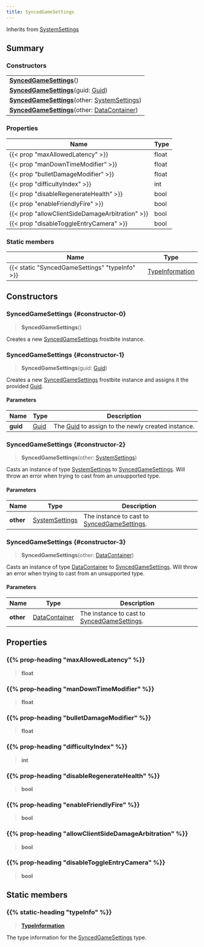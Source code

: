 ```yaml
---
title: SyncedGameSettings
---
```


Inherits from [SystemSettings](/vext/ref/fb/systemsettings)

## Summary

### Constructors

|  |
| --- |
| **[SyncedGameSettings](#constructor-0)**() |
| **[SyncedGameSettings](#constructor-1)**(guid: [Guid](/vext/ref/shared/type/guid)) |
| **[SyncedGameSettings](#constructor-2)**(other: [SystemSettings](/vext/ref/fb/systemsettings)) |
| **[SyncedGameSettings](#constructor-3)**(other: [DataContainer](/vext/ref/shared/type/datacontainer)) |

### Properties

| Name | Type |
| ---- | ---- |
| {{< prop "maxAllowedLatency" >}} | float |
| {{< prop "manDownTimeModifier" >}} | float |
| {{< prop "bulletDamageModifier" >}} | float |
| {{< prop "difficultyIndex" >}} | int |
| {{< prop "disableRegenerateHealth" >}} | bool |
| {{< prop "enableFriendlyFire" >}} | bool |
| {{< prop "allowClientSideDamageArbitration" >}} | bool |
| {{< prop "disableToggleEntryCamera" >}} | bool |

### Static members

| Name | Type |
| ---- | ---- |
| {{< static "SyncedGameSettings" "typeInfo" >}} | [TypeInformation](/vext/ref/shared/type/typeinformation) |

## Constructors

### SyncedGameSettings {#constructor-0}

> **SyncedGameSettings**()

Creates a new [SyncedGameSettings](/vext/ref/fb/syncedgamesettings) frostbite instance.

### SyncedGameSettings {#constructor-1}

> **SyncedGameSettings**(guid: [Guid](/vext/ref/shared/type/guid))

Creates a new [SyncedGameSettings](/vext/ref/fb/syncedgamesettings) frostbite instance and assigns it the provided [Guid](/vext/ref/shared/type/guid).

#### Parameters

| Name | Type | Description |
| ---- | ---- | ----------- |
| **guid** | [Guid](/vext/ref/shared/type/guid) | The [Guid](/vext/ref/shared/type/guid) to assign to the newly created instance. |

### SyncedGameSettings {#constructor-2}

> **SyncedGameSettings**(other: [SystemSettings](/vext/ref/fb/systemsettings))

Casts an instance of type [SystemSettings](/vext/ref/fb/systemsettings) to [SyncedGameSettings](/vext/ref/fb/syncedgamesettings). Will throw an error when trying to cast from an unsupported type.

#### Parameters

| Name | Type | Description |
| ---- | ---- | ----------- |
| **other** | [SystemSettings](/vext/ref/fb/systemsettings) | The instance to cast to [SyncedGameSettings](/vext/ref/fb/syncedgamesettings). |

### SyncedGameSettings {#constructor-3}

> **SyncedGameSettings**(other: [DataContainer](/vext/ref/shared/type/datacontainer))

Casts an instance of type [DataContainer](/vext/ref/shared/type/datacontainer) to [SyncedGameSettings](/vext/ref/fb/syncedgamesettings). Will throw an error when trying to cast from an unsupported type.

#### Parameters

| Name | Type | Description |
| ---- | ---- | ----------- |
| **other** | [DataContainer](/vext/ref/shared/type/datacontainer) | The instance to cast to [SyncedGameSettings](/vext/ref/fb/syncedgamesettings). |

## Properties

### {{% prop-heading "maxAllowedLatency" %}}

> **float**

### {{% prop-heading "manDownTimeModifier" %}}

> **float**

### {{% prop-heading "bulletDamageModifier" %}}

> **float**

### {{% prop-heading "difficultyIndex" %}}

> **int**

### {{% prop-heading "disableRegenerateHealth" %}}

> **bool**

### {{% prop-heading "enableFriendlyFire" %}}

> **bool**

### {{% prop-heading "allowClientSideDamageArbitration" %}}

> **bool**

### {{% prop-heading "disableToggleEntryCamera" %}}

> **bool**

## Static members

### {{% static-heading "typeInfo" %}}

> **[TypeInformation](/vext/ref/shared/type/typeinformation)**

The type information for the [SyncedGameSettings](/vext/ref/fb/syncedgamesettings) type.

